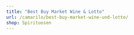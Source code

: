 ```yaml
---
title: "Best Buy Market Wine & Lotto"
url: /camarilo/best-buy-market-wine-und-lotto/
shop: Spirituosen
---
```

